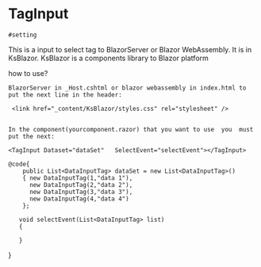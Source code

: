 # TagInput
    #setting 
This is a input to select tag  to BlazorServer or Blazor WebAssembly. It is in KsBlazor. KsBlazor  is a  components library to Blazor platform  

how to use?
    
    BlazorServer in _Host.cshtml or blazor webassembly in index.html to put the next line in the header:
    
     <link href="_content/KsBlazor/styles.css" rel="stylesheet" />

    
    In the component(yourcomponent.razor) that you want to use  you  must put the next:

    <TagInput Dataset="dataSet"   SelectEvent="selectEvent"></TagInput>
    
    @code{
        public List<DataInputTag> dataSet = new List<DataInputTag>()
        { new DataInputTag(1,"data 1"),
          new DataInputTag(2,"data 2"),
          new DataInputTag(3,"data 3"),
          new DataInputTag(4,"data 4")
        };
    
       void selectEvent(List<DataInputTag> list)
       {

       }
   }


